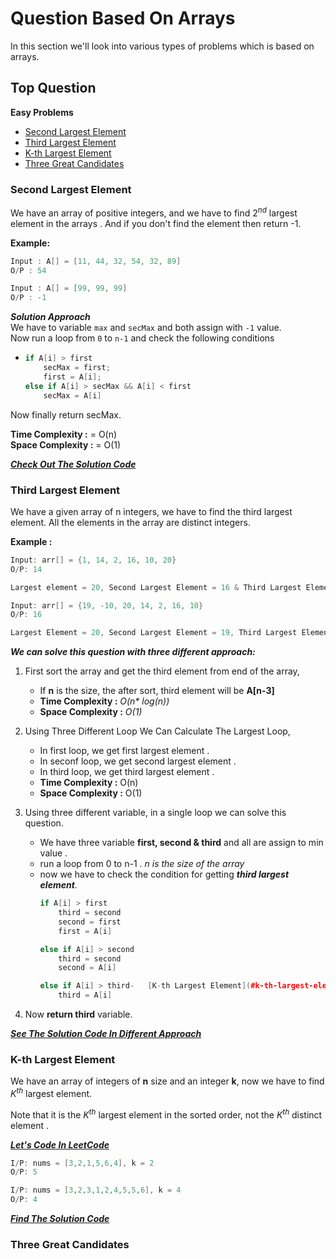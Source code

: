 # Question Based On Arrays  

In this section we'll look into various types of problems which is based on arrays.  

## Top Question  

**Easy Problems**

-   [Second Largest Element](#second-largest-element)
-   [Third Largest Element](#third-largest-element)
-   [K-th Largest Element](#k-th-largest-element)
-   [Three Great Candidates](#three-great-candidates)








### Second Largest Element  

We have an array of positive integers, and we have to find $2^{nd}$ largest element in the arrays . And if you don't find the element then return -1.

**Example:**  
```cpp
Input : A[] = [11, 44, 32, 54, 32, 89]  
O/P : 54

Input : A[] = [99, 99, 99]  
O/P : -1  
```

___Solution Approach___  
We have to variable `max` and `secMax` and both assign with `-1` value.  
Now run a loop from `0` to `n-1` and check the following conditions  
-   ```cpp
    if A[i] > first 
        secMax = first;
        first = A[i];
    else if A[i] > secMax && A[i] < first
        secMax = A[i]
    ```

Now finally return secMax. 

**Time Complexity :** = O(n)  
**Space Complexity :** = O(1)  

***[Check Out The Solution Code](./secondLargestElement.cpp)*** 

### Third Largest Element  
We have a given array of n integers, we have to find the third largest element. All the elements in the array are distinct integers. 

**Example :**  
```cpp
Input: arr[] = {1, 14, 2, 16, 10, 20}  
O/P: 14  

Largest element = 20, Second Largest Element = 16 & Third Largest Element = 14  

Input: arr[] = {19, -10, 20, 14, 2, 16, 10}  
O/P: 16  

Largest Element = 20, Second Largest Element = 19, Third Largest Element = 16  
```

_**We can solve this question with three different approach:**_  
1. First sort the array and get the third element from end of the array, 

    -   If **n** is the size, the after sort, third element will be **A[n-3]**
    -   **Time Complexity :** _O(n* log(n))_
    -   **Space Complexity :** _O(1)_

2. Using Three Different Loop We Can Calculate The Largest Loop,

    - In first loop, we get first largest element .
    - In seconf loop, we get second largest element .
    - In third loop, we get third largest element .
    - **Time Complexity :** O(n)
    - **Space Complexity :** O(1)

3. Using three different variable, in a single loop we can solve this question.

    - We have three variable **first, second & third**  and all are assign to min value .
    - run a loop from 0 to n-1 . _n is the size of the array_ 
    - now we have to check the condition for getting ___third largest element___.  
        ```cpp
        if A[i] > first
            third = second
            second = first
            first = A[i]
        
        else if A[i] > second
            third = second
            second = A[i]

        else if A[i] > third-   [K-th Largest Element](#k-th-largest-element)
            third = A[i]
        ```

4. Now **return third** variable.    

_**[See The Solution Code In Different Approach](./thirdLargestElement.cpp)**_  

### K-th Largest Element  
We have an array of integers of **n** size and an integer **k**, now we have to find $K^{th}$ largest element. 

Note that it is the $K^{th}$ largest element in the sorted order, not the $K^{th}$ distinct element .  

**_<a href="https://leetcode.com/problems/kth-largest-element-in-an-array/description/" target="_blank">Let's Code In LeetCode</a>_**

```cpp
I/P: nums = [3,2,1,5,6,4], k = 2  
O/P: 5  

I/P: nums = [3,2,3,1,2,4,5,5,6], k = 4  
O/P: 4  
```
_**[Find The Solution Code](./Kth_LargestElement.cpp)**_

### Three Great Candidates  